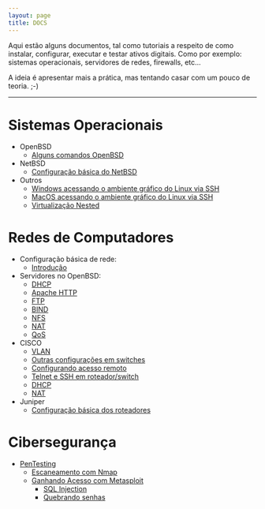 ```yaml
---
layout: page
title: DOCS
---
```



Aqui estão alguns documentos, tal como tutoriais a respeito de como instalar, configurar, executar e testar ativos digitais. Como por exemplo: sistemas operacionais, servidores de redes, firewalls, etc...

A ideia é apresentar mais a prática, mas tentando casar com um pouco de teoria. ;-)

-----------------------


# Sistemas Operacionais
* OpenBSD
	* [Alguns comandos OpenBSD](OpenBSDServers/OpenBSD_comandos)
* NetBSD
    * [Configuração básica do NetBSD](NetBSD/nbsd)
* Outros
	* [Windows acessando o ambiente gráfico do Linux via SSH](VMs/configurarVMWindows)
	* [MacOS acessando o ambiente gráfico do Linux via SSH](VMs/configurarVMMac)
	* [Virtualização Nested](VMs/configurarNestedVM)

# Redes de Computadores
* Configuração básica de rede:
	* [Introdução](linux/confRedeHost)
* Servidores no OpenBSD:
	* [DHCP](OpenBSDServers/dhcp)
    * [Apache HTTP](OpenBSDServers/HTTP)
	* [FTP](OpenBSDServers/FTP)
	* [BIND](DNS/DNS)
	* [NFS](OpenBSDServers/nfsd)
	* [NAT](OpenBSDServers/nat)
	* [QoS](QoS/QoS)
* CISCO
	* [VLAN](cisco/vlan)
	* [Outras configurações em switches](cisco/algumasConfSws)
	* [Configurando acesso remoto](cisco/ativarSSH)
	* [Telnet e SSH em roteador/switch](cisco/exemploSSHTelnet)
	* [DHCP](cisco/dhcp-cisco)
	* [NAT](cisco/exemploNAT)
* Juniper
	* [Configuração básica dos roteadores](juniper/router)

# Cibersegurança
* [PenTesting](penTest/pentest)
	* [Escaneamento com Nmap](penTest/nmap)
	* [Ganhando Acesso com Metasploit](penTest/metaexploit)
		* [SQL Injection](penTest/sqli)
		* [Quebrando senhas](penTest/passwordCracking)
